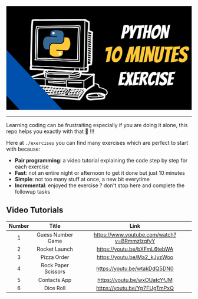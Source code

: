 <div align="center">
  <img src="./logo.svg"><br>
</div>

---

Learning coding can be frustraiting especially if you are doing it alone, this repo helps you exactly with that 💪 !!!

Here at `./exercises` you can find many exercises which are perfect to start with because:

- **Pair programming**: a video tutorial explaining the code step by step for each exercise
- **Fast**: not an entire night or afternoon to get it done but just 10 minutes
- **Simple**: not too many stuff at once, a new bit everytime 
- **Incremental**: enjoyed the exercise ? don't stop here and complete the followup tasks

## Video Tutorials

| Number  | Title | Link  |
| :-----: | :---: | :---: |
| 1 | Guess Number Game  | https://www.youtube.com/watch?v=BRmmzlzqfyY |
| 2 | Rocket Launch | https://youtu.be/bXFmL6tebWA |
| 3 | Pizza Order | https://youtu.be/Ma2_kJyzWoo |
| 4 | Rock Paper Scissors | https://youtu.be/wtakDdQ5DN0 |
| 5 | Contacts App | https://youtu.be/wxOUatcYfJM |
| 6 | Dice Roll | https://youtu.be/Yg7FUgTmPxQ |
